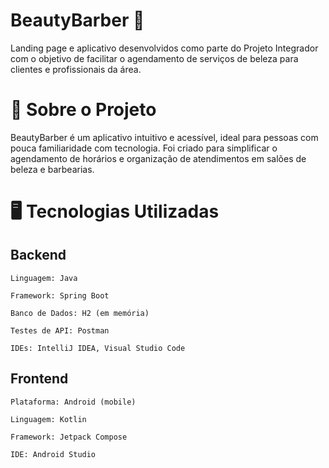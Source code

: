 
# BeautyBarber 🚀

Landing page e aplicativo desenvolvidos como parte do Projeto Integrador com o objetivo de facilitar o agendamento de serviços de beleza para clientes e profissionais da área.
# 🧾 Sobre o Projeto

BeautyBarber é um aplicativo intuitivo e acessível, ideal para pessoas com pouca familiaridade com tecnologia. Foi criado para simplificar o agendamento de horários e organização de atendimentos em salões de beleza e barbearias.
# 🖥️ Tecnologias Utilizadas
## Backend

    Linguagem: Java

    Framework: Spring Boot

    Banco de Dados: H2 (em memória)

    Testes de API: Postman

    IDEs: IntelliJ IDEA, Visual Studio Code

## Frontend

    Plataforma: Android (mobile)

    Linguagem: Kotlin

    Framework: Jetpack Compose

    IDE: Android Studio